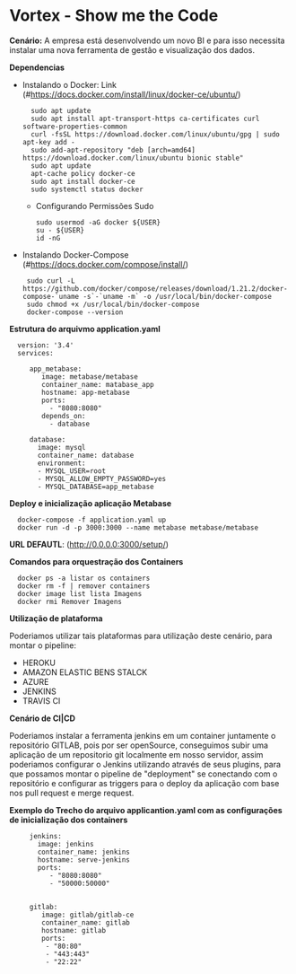 # Vortex - Show me the Code 

**Cenário:**
A empresa está desenvolvendo um novo BI e para isso necessita instalar uma nova ferramenta de gestão e visualização dos dados.


**Dependencias** 

* Instalando o Docker: Link (#https://docs.docker.com/install/linux/docker-ce/ubuntu/)

        sudo apt update
        sudo apt install apt-transport-https ca-certificates curl software-properties-common
        curl -fsSL https://download.docker.com/linux/ubuntu/gpg | sudo apt-key add -
        sudo add-apt-repository "deb [arch=amd64] https://download.docker.com/linux/ubuntu bionic stable"
        sudo apt update
        apt-cache policy docker-ce
        sudo apt install docker-ce
        sudo systemctl status docker

  * Configurando Permissões Sudo 
  
        sudo usermod -aG docker ${USER}
        su - ${USER}
        id -nG

 

* Instalando Docker-Compose (#https://docs.docker.com/compose/install/) 

       sudo curl -L https://github.com/docker/compose/releases/download/1.21.2/docker-compose-`uname -s`-`uname -m` -o /usr/local/bin/docker-compose
       sudo chmod +x /usr/local/bin/docker-compose
       docker-compose --version


**Estrutura do arquivmo application.yaml** 


      version: '3.4'
      services: 

         app_metabase:
            image: metabase/metabase
            container_name: matabase_app
            hostname: app-metabase
            ports:
              - "8080:8080"
            depends_on:
              - database

         database: 
           image: mysql
           container_name: database
           environment:
           - MYSQL_USER=root
           - MYSQL_ALLOW_EMPTY_PASSWORD=yes
           - MYSQL_DATABASE=app_metabase
      

**Deploy e inicialização aplicação Metabase**


      docker-compose -f application.yaml up
      docker run -d -p 3000:3000 --name metabase metabase/metabase 

**URL DEFAUTL**: (http://0.0.0.0:3000/setup/)

**Comandos para orquestração dos Containers** 

      docker ps -a listar os containers 
      docker rm -f | remover containers 
      docker image list lista Imagens 
      docker rmi Remover Imagens 


**Utilização de plataforma**

Poderiamos utilizar tais plataformas para utilização deste cenário, para montar o pipeline: 

 * HEROKU 
 * AMAZON ELASTIC BENS STALCK 
 * AZURE 
 * JENKINS 
 * TRAVIS CI


 **Cenário de CI|CD**

Poderiamos instalar a ferramenta jenkins em um container juntamente o repositório GITLAB, pois por ser openSource, conseguimos subir uma aplicação de um repositorio git localmente em nosso servidor, assim poderiamos configurar o Jenkins utilizando através de seus plugins, para que possamos montar o pipeline de "deployment" se conectando com o repositório e configurar as triggers para o deploy da aplicação com base nos pull request e merge request. 

**Exemplo do Trecho do arquivo applicantion.yaml  com as configurações de inicialização dos containers** 

         jenkins: 
           image: jenkins
           container_name: jenkins
           hostname: serve-jenkins
           ports:
              - "8080:8080"
              - "50000:50000"


         gitlab: 
            image: gitlab/gitlab-ce
            container_name: gitlab
            hostname: gitlab
            ports:
             - "80:80"
             - "443:443"
             - "22:22"



